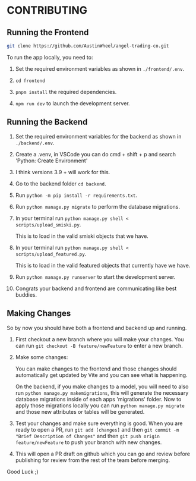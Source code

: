 # CONTRIBUTING

## Running the Frontend

```bash
git clone https://github.com/AustinWheel/angel-trading-co.git
```

To run the app locally, you need to:

1. Set the required environment variables as shown in `./frontend/.env`.

2. `cd frontend`

3. `pnpm install` the required dependencies.

4. `npm run dev` to launch the development server.


## Running the Backend

1. Set the required environment variables for the backend as shown in `./backend/.env`.

2. Create a .venv, in VSCode you can do cmd + shift + p and search 'Python: Create Environment'

3. I think versions 3.9 + will work for this.

4. Go to the backend folder `cd backend`.

5. Run `python -m pip install -r requirements.txt`.

6. Run `python manage.py migrate` to perform the database migrations.

7. In your terminal run `python manage.py shell < scripts/upload_smiski.py`.

    This is to load in the valid smiski objects that we have.

8. In your terminal run `python manage.py shell < scripts/upload_featured.py`.

    This is to load in the valid featured objects that currently have we have.

9. Run `python manage.py runserver` to start the development server.

10. Congrats your backend and frontend are communicating like best buddies.

## Making Changes

So by now you should have both a frontend and backend up and running. 

1. First checkout a new branch where you will make your changes. You can run `git checkout -B feature/newFeature` to enter a new branch.

2. Make some changes:

    You can make changes to the frontend and those changes should automatically get updated by Vite and you can see what is happening.

    On the backend, if you make changes to a model, you will need to also run `python manage.py makemigrations`, this will generate the necessary database migrations inside of each apps 'migrations' folder. Now to apply those migrations locally you can run `python manage.py migrate` and those new attributes or tables will be generated.

3. Test your changes and make sure everything is good. When you are ready to open a PR, run `git add [changes]` and then `git commit -m "Brief Description of Changes"` and then `git push origin feature/newFeature` to push your branch with new changes.

4. This will open a PR draft on github which you can go and review before publishing for review from the rest of the team before merging.

Good Luck ;)